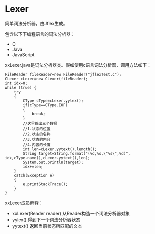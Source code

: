 # Lexer

简单词法分析器，由Jflex生成。

包含以下下编程语言的词法分析器：
* C
* Java
* JavaScript


xxLexer.java是词法分析器类。假如使用c语言词法分析器，调用方法如下：

```
FileReader fileReader=new FileReader("jflexTest.c");
CLexer cLexer=new CLexer(fileReader);
int idx=0;
while (true) {
	try
	{
		CType cType=cLexer.yylex();
		if(cType==CType.EOF)
		{
			break;
		}
		//这里输出三个数据
		//1.状态的位置
		//2.状态的名称
		//3.状态的内容
		//4.内容的长度
		int len=cLexer.yytext().length();
		String target=String.format("(%d,%s,\"%s\",%d)", idx,cType.name(),cLexer.yytext(),len);
		System.out.println(target);
		idx+=len;
	}
	catch(Exception e)
	{
		e.printStackTrace();
	}
}
```
xxLexer成员解释：
* xxLexer(Reader reader) 从Reader构造一个词法分析器对象
* yylex()  得到下一个词法分析器状态
* yytext()	返回当前状态所匹配的文本